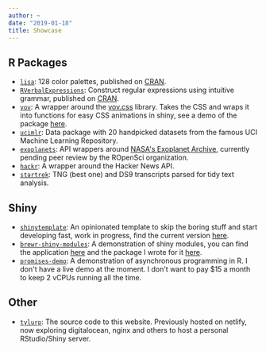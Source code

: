 ```yaml
---
author: ~
date: "2019-01-18"
title: Showcase
---
```


## R Packages

* [`lisa`](https://github.com/tyluRp/lisa): 128 color palettes, published on [CRAN](https://cran.r-project.org/web/packages/lisa/index.html).
* [`RVerbalExpressions`](https://github.com/VerbalExpressions/RVerbalExpressions): Construct regular expressions using intuitive grammar, published on [CRAN](https://cran.r-project.org/web/packages/RVerbalExpressions/index.html).
* [`vov`](https://github.com/tyluRp/vov): A wrapper around the [vov.css](https://github.com/vaibhav111tandon/vov.css) library. Takes the CSS and wraps it into functions for easy CSS animations in shiny, see a demo of the package [here](https://tylerlittlefield.com/shiny/tyler/vov/).
* [`ucimlr`](https://github.com/tyluRp/ucimlr): Data package with 20 handpicked datasets from the famous UCI Machine Learning Repository.
* [`exoplanets`](https://github.com/tyluRp/exoplanets): API wrappers around [NASA's Exoplanet Archive](https://exoplanetarchive.ipac.caltech.edu/index.html), currently pending peer review by the ROpenSci organization.
* [`hackr`](https://github.com/tyluRp/hackr): A wrapper around the Hacker News API.
* [`startrek`](https://github.com/tyluRp/startrek): TNG (best one) and DS9 transcripts parsed for tidy text analysis.

## Shiny

* [`shinytemplate`](https://github.com/tyluRp/shinytemplate): An opinionated template to skip the boring stuff and start developing fast, work in progress, find the current version [here](https://tylerlittlefield.com/shiny/tyler/shinytemplate/).
* [`brewr-shiny-modules`](https://github.com/tyluRp/brewr-shiny-modules): A demonstration of shiny modules, you can find the application [here](https://tylerlittlefield.com/shiny/tyler/brewr-shiny-modules/) and the package I wrote for it [here](https://github.com/tyluRp/brewr).
* [`promises-demo`](https://github.com/tyluRp/promises-demo): A demonstration of asynchronous programming in R. I don't have a live demo at the moment. I don't want to pay $15 a month to keep 2 vCPUs running all the time.

## Other

* [`tylurp`](https://github.com/tyluRp/tylurp): The source code to this website. Previously hosted on netlify, now exploring digitalocean, nginx and others to host a personal RStudio/Shiny server.
